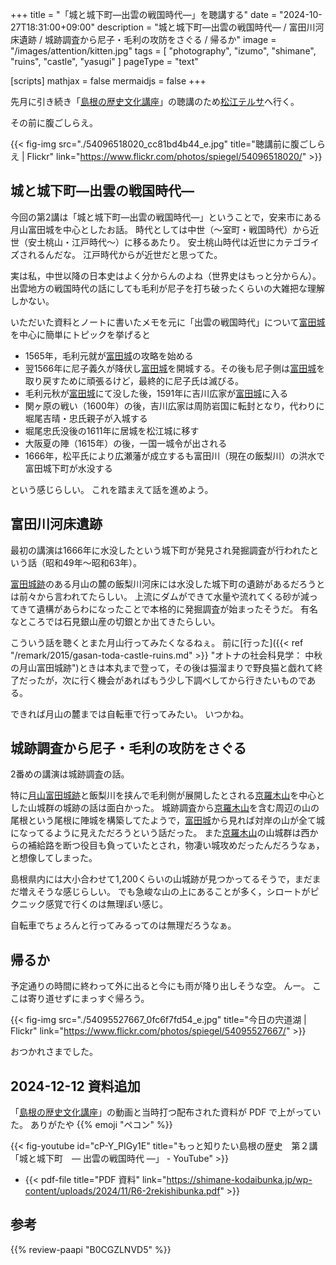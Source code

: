 +++
title = "「城と城下町—出雲の戦国時代—」を聴講する"
date =  "2024-10-27T18:31:00+09:00"
description = "城と城下町—出雲の戦国時代— / 富田川河床遺跡 / 城跡調査から尼子・毛利の攻防をさぐる / 帰るか"
image = "/images/attention/kitten.jpg"
tags = [ "photography", "izumo", "shimane", "ruins", "castle", "yasugi" ]
pageType = "text"

[scripts]
  mathjax = false
  mermaidjs = false
+++

先月に引き続き「[島根の歴史文化講座]」の聴講のため[松江テルサ]へ行く。

その前に腹ごしらえ。

{{< fig-img src="./54096518020_cc81bd4b44_e.jpg" title="聴講前に腹ごしらえ | Flickr" link="https://www.flickr.com/photos/spiegel/54096518020/" >}}

## 城と城下町—出雲の戦国時代—

今回の第2講は「城と城下町—出雲の戦国時代—」ということで，安来市にある月山富田城を中心としたお話。
時代としては中世（〜室町・戦国時代）から近世（安土桃山・江戸時代〜）に移るあたり。
安土桃山時代は近世にカテゴライズされるんだな。
江戸時代からが近世だと思ってた。

実は私，中世以降の日本史はよく分からんのよね（世界史はもっと分からん）。
出雲地方の戦国時代の話にしても毛利が尼子を打ち破ったくらいの大雑把な理解しかない。

いただいた資料とノートに書いたメモを元に「出雲の戦国時代」について[富田城][月山富田城跡]を中心に簡単にトピックを挙げると

- 1565年，毛利元就が[富田城][月山富田城跡]の攻略を始める
- 翌1566年に尼子義久が降伏し[富田城][月山富田城跡]を開城する。その後も尼子側は[富田城][月山富田城跡]を取り戻すために頑張るけど，最終的に尼子氏は滅びる。
- 毛利元秋が[富田城][月山富田城跡]にて没した後，1591年に吉川広家が[富田城][月山富田城跡]に入る
- 関ヶ原の戦い（1600年）の後，吉川広家は周防岩国に転封となり，代わりに堀尾吉晴・忠氏親子が入城する
- 堀尾忠氏没後の1611年に居城を松江城に移す
- 大阪夏の陣（1615年）の後，一国一城令が出される
- 1666年，松平氏により広瀬藩が成立するも富田川（現在の飯梨川）の洪水で富田城下町が水没する

という感じらしい。
これを踏まえて話を進めよう。

## 富田川河床遺跡

最初の講演は1666年に水没したという城下町が発見され発掘調査が行われたという話（昭和49年〜昭和63年）。

[富田城跡][月山富田城跡]のある月山の麓の飯梨川河床には水没した城下町の遺跡があるだろうとは前々から言われてたらしい。
上流にダムができて水量や流れてくる砂が減ってきて遺構があらわになったことで本格的に発掘調査が始まったそうだ。
有名なところでは石見銀山産の切銀とか出てきたらしい。

こういう話を聴くとまた月山行ってみたくなるねぇ。
前に[行った]({{< ref "/remark/2015/gasan-toda-castle-ruins.md" >}} "オトナの社会科見学： 中秋の月山富田城跡")ときは本丸まで登って，その後は猫溜まりで野良猫と戯れて終了だったが，次に行く機会があればもう少し下調べしてから行きたいものである。

できれば月山の麓までは自転車で行ってみたい。
いつかね。

## 城跡調査から尼子・毛利の攻防をさぐる

2番めの講演は城跡調査の話。

特に[月山富田城跡]と飯梨川を挟んで毛利側が展開したとされる[京羅木山][京羅木山山頂]を中心とした山城群の城跡の話は面白かった。
城跡調査から[京羅木山][京羅木山山頂]を含む周辺の山の尾根という尾根に陣城を構築してたようで，[富田城][月山富田城跡]から見れば対岸の山が全て城になってるように見えただろうという話だった。
また[京羅木山][京羅木山山頂]の山城群は西からの補給路を断つ役目も負っていたとされ，物凄い城攻めだったんだろうなぁ，と想像してしまった。

島根県内には大小合わせて1,200くらいの山城跡が見つかってるそうで，まだまだ増えそうな感じらしい。
でも急峻な山の上にあることが多く，シロートがピクニック感覚で行くのは無理ぽい感じ。

自転車でちょろんと行ってみるってのは無理だろうなぁ。

## 帰るか

予定通りの時間に終わって外に出ると今にも雨が降り出しそうな空。
んー。
ここは寄り道せずにまっすぐ帰ろう。

{{< fig-img src="./54095527667_0fc6f7fd54_e.jpg" title="今日の宍道湖 | Flickr" link="https://www.flickr.com/photos/spiegel/54095527667/" >}}

おつかれさまでした。

## 2024-12-12 資料追加

「[島根の歴史文化講座]」の動画と当時打つ配布された資料が PDF で上がっていた。
ありがたや {{% emoji "ペコン" %}}

{{< fig-youtube id="cP-Y_PIGy1E" title="もっと知りたい島根の歴史　第２講「城と城下町　― 出雲の戦国時代 ―」 - YouTube" >}}

- {{< pdf-file title="PDF 資料" link="https://shimane-kodaibunka.jp/wp-content/uploads/2024/11/R6-2rekishibunka.pdf" >}}

[島根の歴史文化講座]: https://shimane-kodaibunka.jp/sympo/sympo-3424/ "島根の歴史文化講座 2024 | 島根県古代文化センター"
[松江テルサ]: https://www.matsue-terrsa.jp/ "松江テルサ"
[月山富田城跡]: https://maps.app.goo.gl/UPys8XthEAm7FDe37
[京羅木山山頂]: https://maps.app.goo.gl/3PAHa6yuLVqRwZxZ9

## 参考

{{% review-paapi "B0CGZLNVD5" %}} <!-- Rollbahn HAYAKAWA FACTORY ホームズ メモ ノート -->
